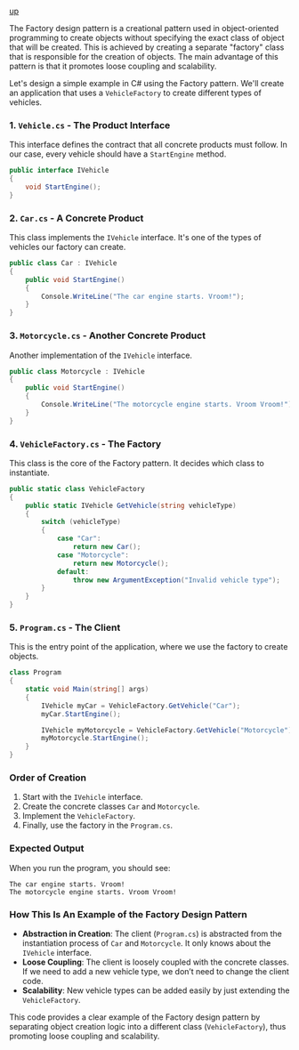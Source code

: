 [up](../README.md)

The Factory design pattern is a creational pattern used in object-oriented programming to create objects without specifying the exact class of object that will be created. This is achieved by creating a separate "factory" class that is responsible for the creation of objects. The main advantage of this pattern is that it promotes loose coupling and scalability.

Let's design a simple example in C# using the Factory pattern. We'll create an application that uses a `VehicleFactory` to create different types of vehicles.

### 1. `Vehicle.cs` - The Product Interface

This interface defines the contract that all concrete products must follow. In our case, every vehicle should have a `StartEngine` method.

```csharp
public interface IVehicle
{
    void StartEngine();
}
```

### 2. `Car.cs` - A Concrete Product

This class implements the `IVehicle` interface. It's one of the types of vehicles our factory can create.

```csharp
public class Car : IVehicle
{
    public void StartEngine()
    {
        Console.WriteLine("The car engine starts. Vroom!");
    }
}
```

### 3. `Motorcycle.cs` - Another Concrete Product

Another implementation of the `IVehicle` interface.

```csharp
public class Motorcycle : IVehicle
{
    public void StartEngine()
    {
        Console.WriteLine("The motorcycle engine starts. Vroom Vroom!");
    }
}

```

### 4. `VehicleFactory.cs` - The Factory

This class is the core of the Factory pattern. It decides which class to instantiate.

```csharp
public static class VehicleFactory
{
    public static IVehicle GetVehicle(string vehicleType)
    {
        switch (vehicleType)
        {
            case "Car":
                return new Car();
            case "Motorcycle":
                return new Motorcycle();
            default:
                throw new ArgumentException("Invalid vehicle type");
        }
    }
}
```

### 5. `Program.cs` - The Client

This is the entry point of the application, where we use the factory to create objects.

```csharp
class Program
{
    static void Main(string[] args)
    {
        IVehicle myCar = VehicleFactory.GetVehicle("Car");
        myCar.StartEngine();

        IVehicle myMotorcycle = VehicleFactory.GetVehicle("Motorcycle");
        myMotorcycle.StartEngine();
    }
}
```

### Order of Creation

1. Start with the `IVehicle` interface.
2. Create the concrete classes `Car` and `Motorcycle`.
3. Implement the `VehicleFactory`.
4. Finally, use the factory in the `Program.cs`.

### Expected Output

When you run the program, you should see:

```
The car engine starts. Vroom!
The motorcycle engine starts. Vroom Vroom!
```

### How This Is An Example of the Factory Design Pattern

- **Abstraction in Creation**: The client (`Program.cs`) is abstracted from the instantiation process of `Car` and `Motorcycle`. It only knows about the `IVehicle` interface.
- **Loose Coupling**: The client is loosely coupled with the concrete classes. If we need to add a new vehicle type, we don’t need to change the client code.
- **Scalability**: New vehicle types can be added easily by just extending the `VehicleFactory`.

This code provides a clear example of the Factory design pattern by separating object creation logic into a different class (`VehicleFactory`), thus promoting loose coupling and scalability.
